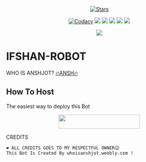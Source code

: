 <p align="center">
    <a href="https://github.com/sidhu70/Sidhu-Robot/stargazers"><img src="https://img.shields.io/github/stars/sidhu70/Sidhu-Robot?label=Stars&style=flat-square&logo=github&color=F10070" alt="Stars" /></a>
</p>
<p align="center">
    <a href="https://app.codacy.com/manual/sidhu70/Sidhu-Robot/dashboard"> <img src="https://img.shields.io/codacy/grade/4d58f2a402b54aed8a7d95f7add45a81?color=brightgreen&logo=codacy&logoColor=green&style=for-the-badge" alt="Codacy" /></a>
    <a href="https://github.com/sidhu70/Sidhu-Robot"> <img src="https://img.shields.io/github/repo-size/sidhu70/Sidhu-Robot?color=orange&logo=github&logoColor=green&style=for-the-badge" /></a>
    <a href="https://github.com/sidhu70/Sidhu-Robot/commits/prince"> <img src="https://img.shields.io/github/last-commit/sidhu70/Sidhu-Robot?color=blue&logo=github&logoColor=green&style=for-the-badge" /></a>
    <a href="https://github.com/sidhu70/Sidhu-Robot/issues"> <img src="https://img.shields.io/github/issues/sidhu70/Sidhu-Robot?color=blueviolet&logo=github&logoColor=green&style=for-the-badge" /></a>
    <a href="https://github.com/sidhu70/Sidhu-Robot/network/members"> <img src="https://img.shields.io/github/forks/sidhu70/Sidhu-Robot?color=red&logo=github&logoColor=green&style=for-the-badge" /></a>  
    <a href="https://pypi.org/project/Telethon/"> <img src="https://img.shields.io/pypi/v/telethon?color=yellow&label=telethon&logo=python&logoColor=green&style=for-the-badge" /></a>
</p>

<p align="center">
  <img src="https://telegra.ph/file/0e9f755afece15a9aa743.jpg">
</p>

# IFSHAN-ROBOT
WHO IS ANSHJOT? [🔥ANSH🔥](www.whoisanshjotsingh.weebly.com)

## How To Host
The easiest way to deploy this Bot
<p align="center"><a href="https://heroku.com/deploy?template=https://github.com/sidhu70/Sidhu-Robot"> <img src="https://img.shields.io/badge/Deploy%20To%20Heroku-black?style=for-the-badge&logo=heroku" width="220" height="38.45"/></a></p>
 
CREDITS
```
❤️ ALL CREDITS GOES TO MY RESPECTFUL OWNER😉
This Bot Is Created By whoisanshjot.weebly.com !




```
